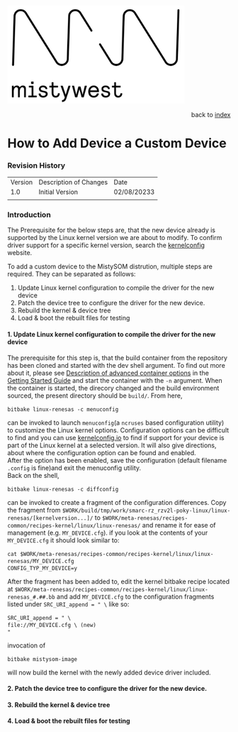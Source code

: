 <img src="../files/img/2018_MistyWest_LogoCombo_FINAL_RGB.png" alt="MistyWest" width="400"/><div style="text-align: right">back to [index](../README.md)</div>

# How to Add Device a Custom Device
### Revision History

<table>
  <tr>
   <td>Version
   </td>
   <td>Description of Changes
   </td>
   <td>Date
   </td>
  </tr>
  <tr>
   <td>
	   1.0
   </td>
   <td>
	   Initial Version
   </td>
   <td>
	   02/08/20233
   </td>
  </tr>
  <tr>
   <td>
   </td>
   <td>
   </td>
   <td>
   </td>
  </tr>
</table>

### Introduction

The Prerequisite for the below steps are, that the new device already is supported by the Linux kernel version we are about to modify. To confirm driver support for a specific kernel version, search the [kernelconfig](https://www.kernelconfig.io/) website.
 
To add a custom device to the MistySOM distrution, multiple steps are required. They can be separated as follows:
 
1. Update Linux kernel configuration to compile the driver for the new device 
2. Patch the device tree to configure the driver for the new device.
3. Rebuild the kernel & device tree
4. Load & boot the rebuilt files for testing


#### 1. Update Linux kernel configuration to compile the driver for the new device 

The prerequisite for this step is, that the build container from the repository has been cloned and started with the dev shell argument. To find out more about it, please see [Description of advanced container options](https://github.com/MistySOM/wiki/blob/master/content/GettingStarted.md#description-of-advanced-container-options) in the [Getting Started Guide](https://github.com/MistySOM/wiki/blob/master/content/GettingStarted.md) and start the container with the `-n` argument.
When the container is started, the direcory changed and the build environment sourced, the present directory should be `build/`. From here, 
```
bitbake linux-renesas -c menuconfig
```
 can be invoked to launch `menuconfig`(a `ncruses` based configuration utility) to customize the Linux kernel options. Configuration options can be difficult to find and you can use [kernelconfig.io](https://www.kernelconfig.io/index.html) to find if support for your device is part of the Linux kernel at a selected version. It will also give directions, about where the configuration option can be found and enabled. <br/>After the option has been enabled, save the configuration (default filename `.config` is fine)and exit the menuconfig utility.<br/>
Back on the shell,
```
bitbake linux-renesas -c diffconfig
```
can be invoked to create a fragment of the configuration differences. Copy the fragment from `$WORK/build/tmp/work/smarc-rz_rzv2l-poky-linux/linux-renesas/[kernelversion...]/` to `$WORK/meta-renesas/recipes-common/recipes-kernel/linux/linux-renesas/` and rename it for ease of management (e.g. `MY_DEVICE.cfg`).
if you look at the contents of your `MY_DEVICE.cfg` it should look similar to:
```
cat $WORK/meta-renesas/recipes-common/recipes-kernel/linux/linux-renesas/MY_DEVICE.cfg 
CONFIG_TYP_MY_DEVICE=y
```
After the fragment has been added to, edit the kernel bitbake recipe located at `$WORK/meta-renesas/recipes-common/recipes-kernel/linux/linux-renesas_#.##.bb` and add `MY_DEVICE.cfg` to the configuration fragments listed under `SRC_URI_append = " \` like so:
```
SRC_URI_append = " \
file://MY_DEVICE.cfg \ (new)
" 
```
invocation of 
```
bitbake mistysom-image
```
will now build the kernel with the newly added device driver included.

#### 2. Patch the device tree to configure the driver for the new device.
#### 3. Rebuild the kernel & device tree
#### 4. Load & boot the rebuilt files for testing


  
